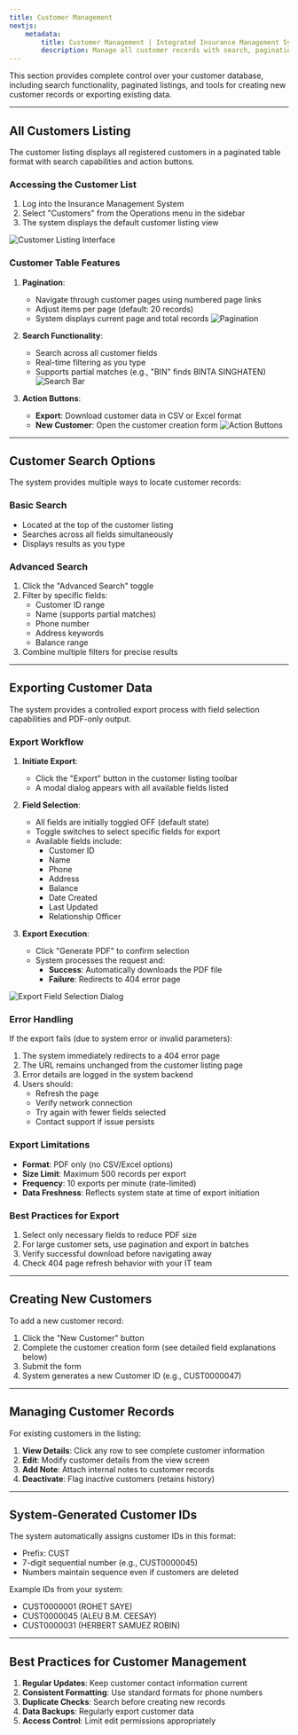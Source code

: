 ```yaml
---
title: Customer Management
nextjs:
    metadata:
        title: Customer Management | Integrated Insurance Management System
        description: Manage all customer records with search, pagination, and export capabilities. Create new customers and maintain existing relationships.
---
```


This section provides complete control over your customer database, including search functionality, paginated listings, and tools for creating new customer records or exporting existing data.

---

## All Customers Listing

The customer listing displays all registered customers in a paginated table format with search capabilities and action buttons.

### Accessing the Customer List

1. Log into the Insurance Management System
2. Select "Customers" from the Operations menu in the sidebar
3. The system displays the default customer listing view

![Customer Listing Interface](/all-customers-list.webp)

### Customer Table Features

1. **Pagination**:
   - Navigate through customer pages using numbered page links
   - Adjust items per page (default: 20 records)
   - System displays current page and total records
   ![Pagination](/all-customers-pagination.webp)

2. **Search Functionality**:
   - Search across all customer fields
   - Real-time filtering as you type
   - Supports partial matches (e.g., "BIN" finds BINTA SINGHATEN)
   ![Search Bar](/all-customers-search.webp)

3. **Action Buttons**:
   - **Export**: Download customer data in CSV or Excel format
   - **New Customer**: Open the customer creation form
   ![Action Buttons](/all-customers-actions.webp)

---

## Customer Search Options

The system provides multiple ways to locate customer records:

### Basic Search
- Located at the top of the customer listing
- Searches across all fields simultaneously
- Displays results as you type

### Advanced Search
1. Click the "Advanced Search" toggle
2. Filter by specific fields:
   - Customer ID range
   - Name (supports partial matches)
   - Phone number
   - Address keywords
   - Balance range
3. Combine multiple filters for precise results

---

## Exporting Customer Data

The system provides a controlled export process with field selection capabilities and PDF-only output.

### Export Workflow

1. **Initiate Export**:
   - Click the "Export" button in the customer listing toolbar
   - A modal dialog appears with all available fields listed

2. **Field Selection**:
   - All fields are initially toggled OFF (default state)
   - Toggle switches to select specific fields for export
   - Available fields include:
     - Customer ID
     - Name
     - Phone
     - Address
     - Balance
     - Date Created
     - Last Updated
     - Relationship Officer

3. **Export Execution**:
   - Click "Generate PDF" to confirm selection
   - System processes the request and:
     - **Success**: Automatically downloads the PDF file
     - **Failure**: Redirects to 404 error page

![Export Field Selection Dialog](/all-customers-export-dialog.webp)

### Error Handling

If the export fails (due to system error or invalid parameters):

1. The system immediately redirects to a 404 error page
2. The URL remains unchanged from the customer listing page
3. Error details are logged in the system backend
4. Users should:
   - Refresh the page
   - Verify network connection
   - Try again with fewer fields selected
   - Contact support if issue persists

### Export Limitations

- **Format**: PDF only (no CSV/Excel options)
- **Size Limit**: Maximum 500 records per export
- **Frequency**: 10 exports per minute (rate-limited)
- **Data Freshness**: Reflects system state at time of export initiation

### Best Practices for Export

1. Select only necessary fields to reduce PDF size
2. For large customer sets, use pagination and export in batches
3. Verify successful download before navigating away
4. Check 404 page refresh behavior with your IT team
---

## Creating New Customers

To add a new customer record:

1. Click the "New Customer" button
2. Complete the customer creation form (see detailed field explanations below)
3. Submit the form
4. System generates a new Customer ID (e.g., CUST0000047)

---

## Managing Customer Records

For existing customers in the listing:

1. **View Details**: Click any row to see complete customer information
2. **Edit**: Modify customer details from the view screen
3. **Add Note**: Attach internal notes to customer records
4. **Deactivate**: Flag inactive customers (retains history)

---

## System-Generated Customer IDs

The system automatically assigns customer IDs in this format:
- Prefix: CUST
- 7-digit sequential number (e.g., CUST0000045)
- Numbers maintain sequence even if customers are deleted

Example IDs from your system:
- CUST0000001 (ROHET SAYE)
- CUST0000045 (ALEU B.M. CEESAY)
- CUST0000031 (HERBERT SAMUEZ ROBIN)

---

## Best Practices for Customer Management

1. **Regular Updates**: Keep customer contact information current
2. **Consistent Formatting**: Use standard formats for phone numbers
3. **Duplicate Checks**: Search before creating new records
4. **Data Backups**: Regularly export customer data
5. **Access Control**: Limit edit permissions appropriately
